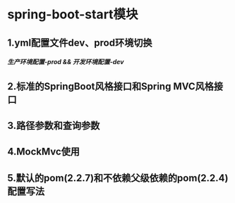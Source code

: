# spring-boot-start模块
## 1.yml配置文件dev、prod环境切换

##### 生产环境配置-prod  && 开发环境配置-dev

## 2.标准的SpringBoot风格接口和Spring MVC风格接口

## 3.路径参数和查询参数

## 4.MockMvc使用

## 5.默认的pom(2.2.7)和不依赖父级依赖的pom(2.2.4)配置写法





